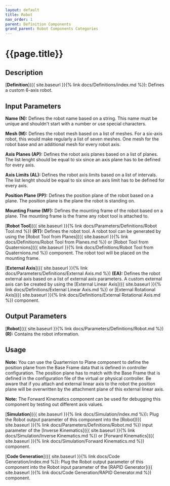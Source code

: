 ```yaml
---
layout: default
title: Robot
nav_order: 1
parent: Definition Components
grand_parent: Robot Components Categories
---
```


# **{{page.title}}**

## **Description**

[**Definition**]({{ site.baseurl }}{% link docs/Definitions/index.md %})**:** 
Defines a custom 6-axis robot. 

## **Input Parameters**

**Name (N):** Defines the robot name based on a string. This name must be unique and shouldn't start with a number or use special characters.

**Mesh (M):** Defines the robot mesh based on a list of meshes. For a six-axis robot, this would make regularly a list of seven meshes. One mesh for the robot base and an additional mesh for every robot axis.

**Axis Planes (AP):** Defines the robot axis planes based on a list of planes. The list lenght should be equal to six since an axis plane has to be defined for every axis. 

**Axis Limits (AL):** Defines the robot axis limits based on a list of intervals. The list lenght should be equal to six since an axis limit has to be defined for every axis.

**Position Plane (PP):** Defines the position plane of the robot based on a plane. The position plane is the plane the robot is standing on.

**Mounting Frame (MF):** Defines the mounting frame of the robot based on a plane. The mounting frame is the frame any robot tool is attached to.

[**Robot Tool**]({{ site.baseurl }}{% link docs/Parameters/Definitions/Robot Tool.md %}) **(RT):** Defines the robot tool. A robot tool can be generated by using the [Robot Tool from Planes]({{ site.baseurl }}{% link docs/Definitions/Robot Tool from Planes.md %}) or [Robot Tool from Quaternions]({{ site.baseurl }}{% link docs/Definitions/Robot Tool from Quaternions.md %}) component. The robot tool will be placed on the mounting frame. 

[**External Axis**]({{ site.baseurl }}{% link docs/Parameters/Definitions/External Axis.md %}) **(EA):** Defines the robot external axis based on a list of external axis parameters. A custom external axis can be created by using the
[External Linear Axis]({{ site.baseurl }}{% link docs/Definitions/External Linear Axis.md %}) or [External Rotational Axis]({{ site.baseurl }}{% link docs/Definitions/External Rotational Axis.md %}) component.

## **Output Parameters**

[**Robot**]({{ site.baseurl }}{% link docs/Parameters/Definitions/Robot.md %}) **(R):** Contains the robot information.

## **Usage**

**Note:** You can use the Quarternion to Plane component to define the position plane from the Base Frame data that is defined in controller configuration. The position plane has to match with the Base Frame that is defined in the configuration file of the virtual or physical controller. Be aware that if you attach and external linear axis to the robot the position plane will be overwritten by the attachment plane of this external linear axis.

**Note:** The Forward Kinematics component can be used for debugging this component by testing out different axis values.

[**Simulation**]({{ site.baseurl }}{% link docs/Simulation/index.md %})**:** Plug the Robot output parameter of this component into the [Robot]({{ site.baseurl }}{% link docs/Parameters/Definitions/Robot.md %}) input parameter of the [Inverse Kinematics]({{ site.baseurl }}{% link docs/Simulation/Inverse Kinematics.md %}) 
or [Forward Kinematics]({{ site.baseurl }}{% link docs/Simulation/Forward Kinematics.md %}) component.

[**Code Generation**]({{ site.baseurl }}{% link docs/Code Generation/index.md %})**:** 
Plug the Robot output parameter of this component into the Robot input parameter of the [RAPID Generator]({{ site.baseurl }}{% link docs/Code Generation/RAPID Generator.md %}) component.
